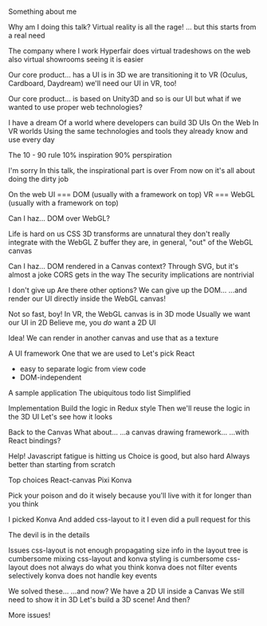 
Something about me

Why am I doing this talk?
Virtual reality is all the rage!
... but this starts from a real need

The company where I work
Hyperfair
does virtual tradeshows on the web
also virtual showrooms
seeing it is easier

Our core product...
has a UI
is in 3D
we are transitioning it to VR
(Oculus, Cardboard, Daydream)
we'll need our UI in VR, too!

Our core product...
is based on Unity3D
and so is our UI
but what if we wanted to use proper web technologies?

I have a dream
Of a world where developers can build 3D UIs
On the Web
In VR worlds
Using the same technologies and tools they already know and use every day

The 10 - 90 rule
10% inspiration
90% perspiration

I'm sorry
In this talk, the inspirational part is over
From now on it's all about doing the dirty job

On the web
UI === DOM
(usually with a framework on top)
VR === WebGL
(usually with a framework on top)

Can I haz...
DOM over WebGL?

Life is hard on us
CSS 3D transforms are unnatural
they don't really integrate with the WebGL Z buffer
they are, in general, "out" of the WebGL canvas

Can I haz...
DOM rendered in a Canvas context?
Through SVG, but it's almost a joke
CORS gets in the way
The security implications are nontrivial

I don't give up
Are there other options?
We can give up the DOM...
...and render our UI directly inside the WebGL canvas!

Not so fast, boy!
In VR, the WebGL canvas is in 3D mode
Usually we want our UI in 2D
Believe me, you *do* want a 2D UI

Idea!
We can render in another canvas and use that as a texture

A UI framework
One that we are used to
Let's pick React
- easy to separate logic from view code
- DOM-independent

A sample application
The ubiquitous todo list
Simplified

Implementation
Build the logic in Redux style
Then we'll reuse the logic in the 3D UI
Let's see how it looks

Back to the Canvas
What about...
...a canvas drawing framework...
...with React bindings?

Help!
Javascript fatigue is hitting us
Choice is good, but also hard
Always better than starting from scratch

Top choices
React-canvas
Pixi
Konva

Pick your poison
and do it wisely
because you'll live with it for longer than you think

I picked Konva
And added css-layout to it
I even did a pull request for this

The devil
is in the details

Issues
css-layout is not enough
propagating size info in the layout tree is cumbersome
mixing css-layout and konva styling is cumbersome
css-layout does not always do what you think
konva does not filter events selectively
konva does not handle key events

We solved these...
...and now?
We have a 2D UI inside a Canvas
We still need to show it in 3D
Let's build a 3D scene!
And then?

More issues!
